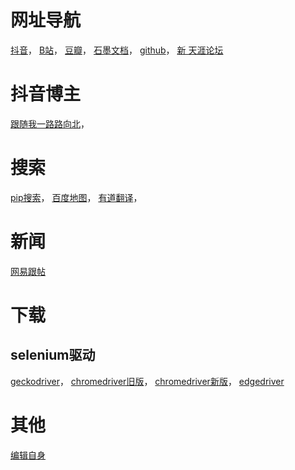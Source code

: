 # 网址导航
[抖音](https://www.douyin.com)，
[B站](https://www.bilibili.com)，
[豆瓣](https://www.douban.com/)，
[石墨文档](https://shimo.im/)，
[github](https://github.com/)，
[新 天涯论坛](https://www.tianya.net.cn/)


# 抖音博主
[跟随我一路路向北](https://www.douyin.com/user/MS4wLjABAAAA3CBvPzh_tHA-XUSlXgvO1BIDzjJyhzvxhI9mq46eHO4)，

# 搜索
[pip搜索](https://pypi.org/search)，
[百度地图](https://map.baidu.com/)，
[有道翻译](https://fanyi.youdao.com/#/)，

# 新闻
[网易跟帖](https://tie.163.com/#/splendid)

# 下载
## selenium驱动
[geckodriver](https://github.com/mozilla/geckodriver/releases)，
[chromedriver旧版](http://chromedriver.storage.googleapis.com/index.html)，
[chromedriver新版](https://googlechromelabs.github.io/chrome-for-testing/)，
[edgedriver](https://developer.microsoft.com/en-us/microsoft-edge/tools/webdriver/?form=MA13LH#downloads)

# 其他
[编辑自身](https://github.com/1958705723/1958705723.github.io)
